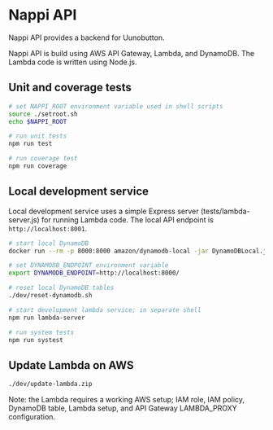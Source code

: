 # Nappi API

Nappi API provides a backend for Uunobutton.

Nappi API is build using AWS API Gateway, Lambda, and DynamoDB. The Lambda code is written using Node.js.

## Unit and coverage tests

```bash
# set NAPPI_ROOT environment variable used in shell scripts
source ./setroot.sh
echo $NAPPI_ROOT

# run unit tests
npm run test

# run coverage test
npm run coverage
```

## Local development service

Local development service uses a simple Express server (tests/lambda-server.js) for running Lambda code. The local API endpoint is `http://localhost:8001`.

```bash
# start local DynamoDB
docker run --rm -p 8000:8000 amazon/dynamodb-local -jar DynamoDBLocal.jar -inMemory -sharedDb

# set DYNAMODB_ENDPOINT environment variable
export DYNAMODB_ENDPOINT=http://localhost:8000/

# reset local DynamoDB tables
./dev/reset-dynamodb.sh

# start development lambda service; in separate shell
npm run lambda-server

# run system tests
npm run systest
```

## Update Lambda on AWS

```bash
./dev/update-lambda.zip
```

Note: the Lambda requires a working AWS setup; IAM role, IAM policy, DynamoDB table, Lambda setup, and API Gateway LAMBDA_PROXY configuration.
